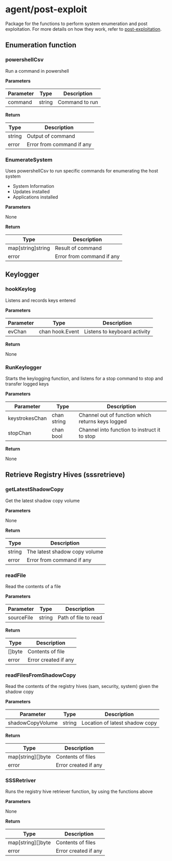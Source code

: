 # agent/post-exploit

Package for the functions to perform system enumeration and post exploitation. For more details on how they work, refer to [post-exploitation](../../post_exploitation.md).

## Enumeration function

### powershellCsv

Run a command in powershell

**Parameters**

|Parameter|Type|Description|
|-----|----|-----------|
|command|string|Command to run|

**Return**

|Type|Description|
|----|-----------|
|string|Output of command|
|error|Error from command if any|

### EnumerateSystem

Uses powershellCsv to run specific commands for enumerating the host system  

- System Information  
- Updates installed  
- Applications installed

**Parameters**

None

**Return**

|Type|Description|
|----|-----------|
|map[string]string|Result of command|
|error|Error from command if any|

## Keylogger

### hookKeylog

Listens and records keys entered

**Parameters**

|Parameter|Type|Description|
|-----|----|-----------|
|evChan|chan hook.Event|Listens to keyboard activity|

**Return**

None

### RunKeylogger

Starts the keylogging function, and listens for a stop command to stop and transfer logged keys

**Parameters**

|Parameter|Type|Description|
|-----|----|-----------|
|keystrokesChan|chan string|Channel out of function which returns keys logged|
|stopChan|chan bool|Channel into function to instruct it to stop|

**Return**

None

## Retrieve Registry Hives (sssretrieve)

### getLatestShadowCopy

Get the latest shadow copy volume

**Parameters**

None

**Return**

|Type|Description|
|----|-----------|
|string|The latest shadow copy volume|
|error|Error from command if any|

### readFile

Read the contents of a file

**Parameters**

|Parameter|Type|Description|
|-----|----|-----------|
|sourceFile|string|Path of file to read|

**Return**

|Type|Description|
|----|-----------|
|[]byte|Contents of file|
|error|Error created if any|

### readFilesFromShadowCopy

Read the contents of the registry hives (sam, security, system) given the shadow copy 

**Parameters**

|Parameter|Type|Description|
|-----|----|-----------|
|shadowCopyVolume|string|Location of latest shadow copy|

**Return**

|Type|Description|
|----|-----------|
|map[string][]byte|Contents of files|
|error|Error created if any|

### SSSRetriver

Runs the registry hive retriever function, by using the functions above 

**Parameters**

None

**Return**

|Type|Description|
|----|-----------|
|map[string][]byte|Contents of files|
|error|Error created if any|
